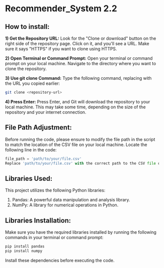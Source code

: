 # Recommender_System 2.2
## **How to install:**

**1) Get the Repository URL:**
Look for the "Clone or download" button on the right side of the repository page. Click on it, and you'll see a URL. Make sure it says "HTTPS" if you want to clone using HTTPS.

**2) Open Terminal or Command Prompt:**
Open your terminal or command prompt on your local machine. Navigate to the directory where you want to clone the repository.

**3) Use git clone Command:**
Type the following command, replacing <repository-url> with the URL you copied earlier:

```bash
git clone <repository-url>
```

**4) Press Enter:**
Press Enter, and Git will download the repository to your local machine. This may take some time, depending on the size of the repository and your internet connection.

## **File Path Adjustment:**
Before running the code, please ensure to modify the file path in the script to match the location of the CSV file on your local machine. Locate the following line in the code:

```python
file_path = 'path/to/your/file.csv'
Replace 'path/to/your/file.csv' with the correct path to the CSV file on your system.
```

## **Libraries Used:**
This project utilizes the following Python libraries:

1) Pandas: A powerful data manipulation and analysis library.
2) NumPy: A library for numerical operations in Python.

## **Libraries Installation:**
Make sure you have the required libraries installed by running the following commands in your terminal or command prompt:
```bash
pip install pandas
pip install numpy
```
Install these dependencies before executing the code.
